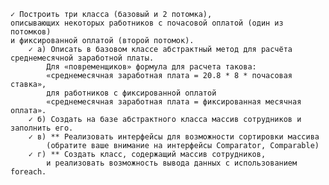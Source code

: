     ✓ Построить три класса (базовый и 2 потомка), 
    описывающих некоторых работников с почасовой оплатой (один из потомков)
    и фиксированной оплатой (второй потомок).
        ✓ а) Описать в базовом классе абстрактный метод для расчёта среднемесячной заработной платы.
            Для «повременщиков» формула для расчета такова: 
            «среднемесячная заработная плата = 20.8 * 8 * почасовая ставка», 
            для работников с фиксированной оплатой 
            «среднемесячная заработная плата = фиксированная месячная оплата».
        ✓ б) Создать на базе абстрактного класса массив сотрудников и заполнить его.
        ✓ в) ** Реализовать интерфейсы для возможности сортировки массива 
            (обратите ваше внимание на интерфейсы Comparator, Comparable)
        ✓ г) ** Создать класс, содержащий массив сотрудников,
            и реализовать возможность вывода данных с использованием foreach.